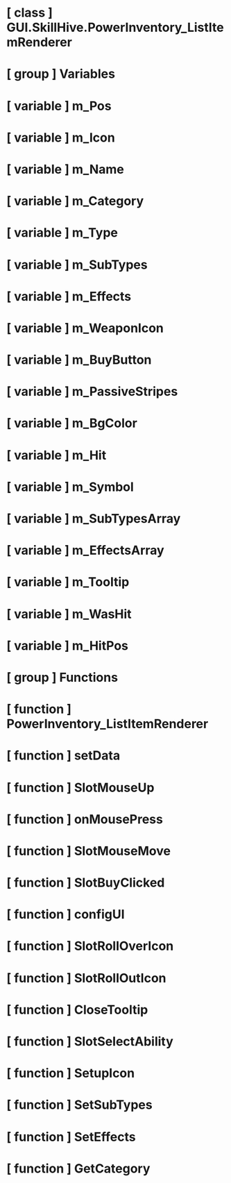 # [ class ] GUI.SkillHive.PowerInventory_ListItemRenderer

# [ group ] Variables

# [ variable ] m_Pos

# [ variable ] m_Icon

# [ variable ] m_Name

# [ variable ] m_Category

# [ variable ] m_Type

# [ variable ] m_SubTypes

# [ variable ] m_Effects

# [ variable ] m_WeaponIcon

# [ variable ] m_BuyButton

# [ variable ] m_PassiveStripes

# [ variable ] m_BgColor

# [ variable ] m_Hit

# [ variable ] m_Symbol

# [ variable ] m_SubTypesArray

# [ variable ] m_EffectsArray

# [ variable ] m_Tooltip

# [ variable ] m_WasHit

# [ variable ] m_HitPos

# [ group ] Functions

# [ function ] PowerInventory_ListItemRenderer

# [ function ] setData

# [ function ] SlotMouseUp

# [ function ] onMousePress

# [ function ] SlotMouseMove

# [ function ] SlotBuyClicked

# [ function ] configUI

# [ function ] SlotRollOverIcon

# [ function ] SlotRollOutIcon

# [ function ] CloseTooltip

# [ function ] SlotSelectAbility

# [ function ] SetupIcon

# [ function ] SetSubTypes

# [ function ] SetEffects

# [ function ] GetCategory

